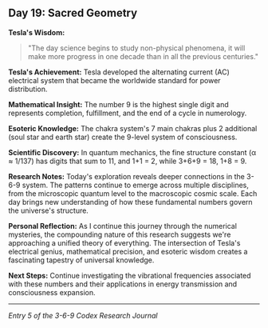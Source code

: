 ## Day 19: Sacred Geometry

**Tesla's Wisdom:**
> "The day science begins to study non-physical phenomena, it will make more progress in one decade than in all the previous centuries."

**Tesla's Achievement:**
Tesla developed the alternating current (AC) electrical system that became the worldwide standard for power distribution.

**Mathematical Insight:**
The number 9 is the highest single digit and represents completion, fulfillment, and the end of a cycle in numerology.

**Esoteric Knowledge:**
The chakra system's 7 main chakras plus 2 additional (soul star and earth star) create the 9-level system of consciousness.

**Scientific Discovery:**
In quantum mechanics, the fine structure constant (α ≈ 1/137) has digits that sum to 11, and 1+1 = 2, while 3+6+9 = 18, 1+8 = 9.

**Research Notes:**
Today's exploration reveals deeper connections in the 3-6-9 system. The patterns continue to emerge across multiple disciplines, from the microscopic quantum level to the macroscopic cosmic scale. Each day brings new understanding of how these fundamental numbers govern the universe's structure.

**Personal Reflection:**
As I continue this journey through the numerical mysteries, the compounding nature of this research suggests we're approaching a unified theory of everything. The intersection of Tesla's electrical genius, mathematical precision, and esoteric wisdom creates a fascinating tapestry of universal knowledge.

**Next Steps:**
Continue investigating the vibrational frequencies associated with these numbers and their applications in energy transmission and consciousness expansion.

---
*Entry 5 of the 3-6-9 Codex Research Journal*